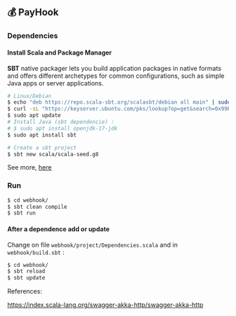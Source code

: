 ## 💰  PayHook


### Dependencies

#### Install Scala and Package Manager

**SBT** native packager lets you build application packages in native formats and offers different archetypes for common configurations, such as simple Java apps or server applications.

```bash
# Linux/Debian
$ echo "deb https://repo.scala-sbt.org/scalasbt/debian all main" | sudo tee /etc/apt/sources.list.d/sbt.list
$ curl -sL "https://keyserver.ubuntu.com/pks/lookup?op=get&search=0x99E82A75642AC823" | sudo apt-key add
$ sudo apt update
# Install Java (sbt dependencie) : 
# $ sudo apt install openjdk-17-jdk
$ sudo apt install sbt
```

```bash
# Create a sbt project
$ sbt new scala/scala-seed.g8
```

See more, [here](https://www.scala-sbt.org/sbt-native-packager/introduction.html)

### Run

```bash
$ cd webhook/
$ sbt clean compile
$ sbt run
```

#### After a dependence add or update

Change on file `webhook/project/Dependencies.scala` and in `webhook/build.sbt` :

```bash
$ cd webhook/
$ sbt reload
$ sbt update
```

References:

https://index.scala-lang.org/swagger-akka-http/swagger-akka-http